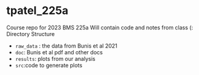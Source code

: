 # tpatel_225a

Course repo for 2023 BMS 225a
Will contain code and notes from class (:
Directory Structure

- `raw_data` : the data from Bunis et al 2021
- `doc`: Bunis et al pdf and other docs
- `results`: plots from our analysis
- `src`:code to generate plots


